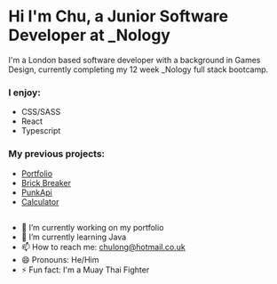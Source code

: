 # Hi I'm Chu, a Junior Software Developer at _Nology

I'm a London based software developer with a background in Games Design, currently completing my 12 week _Nology full stack bootcamp.

### I enjoy:
- CSS/SASS
- React
- Typescript

### My previous projects:
- [Portfolio](https://koji47.github.io/Portfolio/)
- [Brick Breaker](https://koji47.github.io/typescript-game-project/)
- [PunkApi](https://koji47.github.io/react-punk-api/)
- [Calculator](https://koji47.github.io/calculator-project/)

##
- 🔭 I’m currently working on my portfolio
- 🌱 I’m currently learning Java
- 📫 How to reach me: chulong@hotmail.co.uk
- 😄 Pronouns: He/Him
- ⚡ Fun fact: I'm a Muay Thai Fighter

<!--
**Koji47/koji47** is a ✨ _special_ ✨ repository because its `README.md` (this file) appears on your GitHub profile.

Here are some ideas to get you started:


-->
